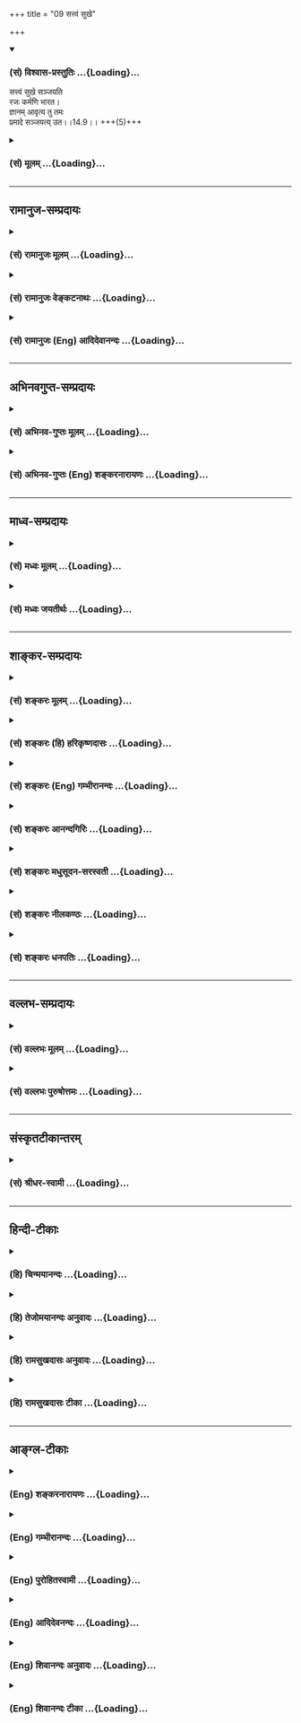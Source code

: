 +++
title = "09 सत्त्वं सुखे"

+++
<div class="js_include" newlevelforh1="3" title="(सं) विश्वास-प्रस्तुतिः" unfilled url="/purANam_vaiShNavam/mahAbhAratam/06-bhIShma-parva/03-bhagavad-gItA-parva/saMskRtam/vishvAsa-prastutiH/14_guNa-traya-vibhAga-y/09_sattvaM_sukhe.md">
<details open><summary><h3>(सं) विश्वास-प्रस्तुतिः ...{Loading}...</h3></summary>

सत्त्वं सुखे सञ्जयति  
रजः कर्मणि भारत।  
ज्ञानम् आवृत्य तु तमः  
प्रमादे सञ्जयत्य् उत।।14.9।। +++(5)+++
</details>
</div>
<div class="js_include collapsed" newlevelforh1="3" title="(सं) मूलम्" unfilled url="/purANam_vaiShNavam/mahAbhAratam/06-bhIShma-parva/03-bhagavad-gItA-parva/saMskRtam/mUlam/14_guNa-traya-vibhAga-y/09_sattvaM_sukhe.md">
<details><summary><h3>(सं) मूलम् ...{Loading}...</h3></summary>

सत्त्वं सुखे सञ्जयति रजः कर्मणि भारत।  
ज्ञानमावृत्य तु तमः प्रमादे सञ्जयत्युत।।14.9।।
</details>
</div>


_________________
## रामानुज-सम्प्रदायः
<div class="js_include collapsed" newlevelforh1="3" title="(सं) रामानुजः मूलम्" unfilled url="/purANam_vaiShNavam/mahAbhAratam/06-bhIShma-parva/03-bhagavad-gItA-parva/saMskRtam/rAmAnujaH/mUlam/14_guNa-traya-vibhAga-y/09_sattvaM_sukhe.md">
<details><summary><h3>(सं) रामानुजः मूलम् ...{Loading}...</h3></summary>

।।14.9।। सत्त्वं सुखसङ्गप्रधानम्; रजः कर्मसङ्गप्रधानम्; तमः तु
वस्तुयाथात्म्यज्ञानम् आवृत्य विपरीतज्ञानहेतुतया
कर्तव्यविपरीतप्रवृत्तिसङ्गप्रधानम्। देहकारपरिणतायाः प्रकृतेः
स्वरूपानुबन्धिनः सत्त्वादयो गुणाः। ते च स्वरूपानुसंबन्धित्वेन सर्वदा
सर्वे वर्तन्ते इति परस्परविरुद्धं कार्यं कथं जनयन्ति इत्यत्राह --

</details>
</div>
<div class="js_include collapsed" newlevelforh1="3" title="(सं) रामानुजः वेङ्कटनाथः" unfilled url="/purANam_vaiShNavam/mahAbhAratam/06-bhIShma-parva/03-bhagavad-gItA-parva/saMskRtam/rAmAnujaH/venkaTanAthaH/14_guNa-traya-vibhAga-y/09_sattvaM_sukhe.md">
<details><summary><h3>(सं) रामानुजः वेङ्कटनाथः ...{Loading}...</h3></summary>

  
  
।।14.9।। सत्त्वं सुखे इति श्लोकस्य अर्थविभागेन पुनरुक्ततां परिहरति --
सत्त्वादीनामिति। सत्त्वं सुखसङ्गप्रधानमिति ज्ञानसङ्गोऽपि सुखार्थ इति
भावः। रजः कर्मसङ्गप्रधानमिति रागतृष्णादयोऽपि हि कर्मणि विश्राम्यन्तीति
भावः। निश्शेषज्ञानावरणे सुषुप्त्यादिरूपत्वात् प्रमादाख्यदशा न
स्यादित्यत्राह -- वस्तुयाथात्म्यज्ञानमावृत्त्येति।  
  

</details>
</div>
<div class="js_include collapsed" newlevelforh1="3" title="(सं) रामानुजः (Eng) आदिदेवानन्दः" unfilled url="/purANam_vaiShNavam/mahAbhAratam/06-bhIShma-parva/03-bhagavad-gItA-parva/saMskRtam/rAmAnujaH/english/AdidevAnandaH/14_guNa-traya-vibhAga-y/09_sattvaM_sukhe.md">
<details><summary><h3>(सं) रामानुजः (Eng) आदिदेवानन्दः ...{Loading}...</h3></summary>

14.9 Sattva mainly attaches one to pleasure. Rajas mainly attaches one
to actions. But Tamas, veiling knowledge of true things and being the
cause of false knowledge, mainly attaches one to actions which are
contrary to those which ought to be done. The Sattva and other alities
evolve from the nature of Prakrti, developed into the form of the body.
Owing to this fact that they have evolved out of the nature of Prakrti,
they always co-exist in bodies at all time. How, then, can they cause
effects which are mutually contrary; He replies:

</details>
</div>


_________________
## अभिनवगुप्त-सम्प्रदायः
<div class="js_include collapsed" newlevelforh1="3" title="(सं) अभिनव-गुप्तः मूलम्" unfilled url="/purANam_vaiShNavam/mahAbhAratam/06-bhIShma-parva/03-bhagavad-gItA-parva/saMskRtam/abhinava-guptaH/mUlam/14_guNa-traya-vibhAga-y/09_sattvaM_sukhe.md">
<details><summary><h3>(सं) अभिनव-गुप्तः मूलम् ...{Loading}...</h3></summary>

।।14.9 -- 14.10।। सत्त्वमिति। रज इति। संजयति योजयति। रजस्तमसी अभिभूय
सत्त्वं वर्धते रस्तु सत्त्वतमसी; तमः सत्त्वरजसी। उक्तं हि
--,अन्योन्याभिभवेन गुणवृद्धिः इति।

</details>
</div>
<div class="js_include collapsed" newlevelforh1="3" title="(सं) अभिनव-गुप्तः (Eng) शङ्करनारायणः" unfilled url="/purANam_vaiShNavam/mahAbhAratam/06-bhIShma-parva/03-bhagavad-gItA-parva/saMskRtam/abhinava-guptaH/english/shankaranArAyaNaH/14_guNa-traya-vibhAga-y/09_sattvaM_sukhe.md">
<details><summary><h3>(सं) अभिनव-गुप्तः (Eng) शङ्करनारायणः ...{Loading}...</h3></summary>

14.9 See Comment under 14.10

</details>
</div>


_________________
## माध्व-सम्प्रदायः
<div class="js_include collapsed" newlevelforh1="3" title="(सं) मध्वः मूलम्" unfilled url="/purANam_vaiShNavam/mahAbhAratam/06-bhIShma-parva/03-bhagavad-gItA-parva/saMskRtam/madhvaH/mUlam/14_guNa-traya-vibhAga-y/09_sattvaM_sukhe.md">
<details><summary><h3>(सं) मध्वः मूलम् ...{Loading}...</h3></summary>

।।14.9।। सत्त्वमिति।

</details>
</div>
<div class="js_include collapsed" newlevelforh1="3" title="(सं) मध्वः जयतीर्थः" unfilled url="/purANam_vaiShNavam/mahAbhAratam/06-bhIShma-parva/03-bhagavad-gItA-parva/saMskRtam/madhvaH/jayatIrthaH/14_guNa-traya-vibhAga-y/09_sattvaM_sukhe.md">
<details><summary><h3>(सं) मध्वः जयतीर्थः ...{Loading}...</h3></summary>

।।14.9।।**सत्त्व**मिति।

</details>
</div>


_________________
## शाङ्कर-सम्प्रदायः
<div class="js_include collapsed" newlevelforh1="3" title="(सं) शङ्करः मूलम्" unfilled url="/purANam_vaiShNavam/mahAbhAratam/06-bhIShma-parva/03-bhagavad-gItA-parva/saMskRtam/shankaraH/mUlam/14_guNa-traya-vibhAga-y/09_sattvaM_sukhe.md">
<details><summary><h3>(सं) शङ्करः मूलम् ...{Loading}...</h3></summary>

।।14.9।। --,**सत्त्वं सुखे सञ्जयति** संश्लेषयति; **रजः कर्मणि** हे
**भारत** सञ्जयति इति अनुवर्तते। **ज्ञानं** सत्त्वकृतं विवेकम् **आवृत्य**
आच्छाद्य **तु तमः** स्वेन आवरणात्मना **प्रमादे सञ्जयति** उत प्रमादः नाम
प्राप्तकर्तव्याकरणम्।। उक्तं कार्यं कदा कुर्वन्ति गुणा इति उच्यते --,

</details>
</div>
<div class="js_include collapsed" newlevelforh1="3" title="(सं) शङ्करः (हि) हरिकृष्णदासः" unfilled url="/purANam_vaiShNavam/mahAbhAratam/06-bhIShma-parva/03-bhagavad-gItA-parva/saMskRtam/shankaraH/hindI/harikRShNadAsaH/14_guNa-traya-vibhAga-y/09_sattvaM_sukhe.md">
<details><summary><h3>(सं) शङ्करः (हि) हरिकृष्णदासः ...{Loading}...</h3></summary>

।।14.9।। फिर भी उन गुणोंका व्यापार संक्षेपसे बतलाया जाता है --, हे भारत
सत्त्वगुण सुखमें नियुक्त करता है और रजोगुण कर्मोंमें नियुक्त किया करता
है तथा तमोगुण; सत्त्वगुणसे उत्पन्न हुए विवेकज्ञानको; अपने आवरणात्मक
स्वभावसे आच्छादित करके फिर प्रमादमें नियुक्त किया करता है। प्राप्त
कर्तव्यको न करनेका नाम प्रमाद है।

</details>
</div>
<div class="js_include collapsed" newlevelforh1="3" title="(सं) शङ्करः (Eng) गम्भीरानन्दः" unfilled url="/purANam_vaiShNavam/mahAbhAratam/06-bhIShma-parva/03-bhagavad-gItA-parva/saMskRtam/shankaraH/english/gambhIrAnandaH/14_guNa-traya-vibhAga-y/09_sattvaM_sukhe.md">
<details><summary><h3>(सं) शङ्करः (Eng) गम्भीरानन्दः ...{Loading}...</h3></summary>

14.9 O scion of the Bharata dynasty, sattva, sanjayati, attaches one;
sukhe, to happiness; rajas (-attaches is understood-) karmani, to
action; tu, while; tamas, avrtya, covering up, veiling; jnanam,
knowledge, the discrimination produced by sattva; sanjayati, leads
pramade, to inadvertence; uta, also. Pramada means non-performance of a
duty on hand. When do the alities produce the effects stated above; That
is being answered:

</details>
</div>
<div class="js_include collapsed" newlevelforh1="3" title="(सं) शङ्करः आनन्दगिरिः" unfilled url="/purANam_vaiShNavam/mahAbhAratam/06-bhIShma-parva/03-bhagavad-gItA-parva/saMskRtam/shankaraH/AnandagiriH/14_guNa-traya-vibhAga-y/09_sattvaM_sukhe.md">
<details><summary><h3>(सं) शङ्करः आनन्दगिरिः ...{Loading}...</h3></summary>

।।14.9।। उक्तानां मध्ये कस्मिन्कार्ये कस्य गुणस्योत्कर्षस्तत्राह --
**पुनरिति।** सुखे साध्ये विषये समुत्कृष्यते सत्त्वमित्याह --
**सत्त्वमिति।** संजयतीत्यस्यार्थमाह -- **संश्लेषयतीति।** कर्मणि साध्ये
रजः समुत्कृष्यत इत्याह -- **रज इति।** प्रमादे प्राधान्यं तमसो दर्शयति --
**ज्ञानमिति।**

</details>
</div>
<div class="js_include collapsed" newlevelforh1="3" title="(सं) शङ्करः मधुसूदन-सरस्वती" unfilled url="/purANam_vaiShNavam/mahAbhAratam/06-bhIShma-parva/03-bhagavad-gItA-parva/saMskRtam/shankaraH/madhusUdana-sarasvatI/14_guNa-traya-vibhAga-y/09_sattvaM_sukhe.md">
<details><summary><h3>(सं) शङ्करः मधुसूदन-सरस्वती ...{Loading}...</h3></summary>

।।14.9।। उक्तानां मध्ये कस्मिन्कार्ये कस्य गुणस्योत्कर्ष इति तत्राह --
सत्त्वमुत्कृष्टं सत् सुखे संजयति दुःखकारणमभिभूय सुखे संश्लेषयति।
सर्वदेहिनमित्यनुषज्यते। एवं रज उत्कृष्टं सत्सुखकारणमभिभूय कर्मणि;
संजयतीत्यनुषज्यते। तमस्तु प्रमादबलेनोत्पद्यमानमपि सत्त्वकार्यं
ज्ञानमावृत्य आच्छाद्य प्रमादे प्राप्तज्ञायमानताकस्याप्यज्ञाने संजयति। उत
अपि प्राप्तकर्तव्यताकस्याप्यकरणे आलस्ये तामस्यां च निद्रायां
संजयतीत्यर्थः।

</details>
</div>
<div class="js_include collapsed" newlevelforh1="3" title="(सं) शङ्करः नीलकण्ठः" unfilled url="/purANam_vaiShNavam/mahAbhAratam/06-bhIShma-parva/03-bhagavad-gItA-parva/saMskRtam/shankaraH/nIlakaNThaH/14_guNa-traya-vibhAga-y/09_sattvaM_sukhe.md">
<details><summary><h3>(सं) शङ्करः नीलकण्ठः ...{Loading}...</h3></summary>

।।14.9।। सत्त्वमुत्कृष्टं सत् सुखे दुःखकारणमभिभूय संजयति संश्लेषं जनयति।
एवमुत्तरत्रापि। ज्ञानं प्रकाश आवृत्त्य प्रमादे अवश्यकर्तव्यस्याकरणे।

</details>
</div>
<div class="js_include collapsed" newlevelforh1="3" title="(सं) शङ्करः धनपतिः" unfilled url="/purANam_vaiShNavam/mahAbhAratam/06-bhIShma-parva/03-bhagavad-gItA-parva/saMskRtam/shankaraH/dhanapatiH/14_guNa-traya-vibhAga-y/09_sattvaM_sukhe.md">
<details><summary><h3>(सं) शङ्करः धनपतिः ...{Loading}...</h3></summary>

।।14.9।। पुनः संक्षेपेण गुणानां व्यापारमाह -- सत्त्वमिति। सत्त्वं सुखे
संजयति संश्लेषयति। रजः कर्मणि संजयतीत्यनुवर्तते। रजसा कर्मासक्तस्य
भरतस्य वंशे समुद्भूतस्त्वं स्वकर्मण्यासक्तो न भवसीत्यतिचित्रमिति
ध्वनन्नाह -- हे भारतेति। तमस्तु स्वेनावरणात्मना ज्ञानं सत्त्वकृतं
विवेकमाच्छाद्य प्रमादे प्राप्तकर्तव्यताऽकरणे संजयति।
अप्यर्थादुतशब्दादालस्यादिकं गृह्यते। प्राप्तज्ञायमानताकस्याप्यज्ञानं
प्रमाद इति तु ज्ञानमावृत्येत्यस्मिन्नन्ततर्भावमभिप्रतेयाचार्यैर्न
व्याख्यातम्। तथाच सुखे साध्ये सत्त्वस्य कर्मणि साध्ये रजसः प्रमादादौ तमस
उत्कर्ष इति भावः।

</details>
</div>


_________________
## वल्लभ-सम्प्रदायः
<div class="js_include collapsed" newlevelforh1="3" title="(सं) वल्लभः मूलम्" unfilled url="/purANam_vaiShNavam/mahAbhAratam/06-bhIShma-parva/03-bhagavad-gItA-parva/saMskRtam/vallabhaH/mUlam/14_guNa-traya-vibhAga-y/09_sattvaM_sukhe.md">
<details><summary><h3>(सं) वल्लभः मूलम् ...{Loading}...</h3></summary>

।।14.9।। सत्त्वादाना स्वभावमाह -- सत्त्वमिति। सुखादिसञ्जनस्वभावमित्यर्थः।
एवमन्यदपि ज्ञेयं तत्र हेतुमाह -- ज्ञानमिति।

</details>
</div>
<div class="js_include collapsed" newlevelforh1="3" title="(सं) वल्लभः पुरुषोत्तमः" unfilled url="/purANam_vaiShNavam/mahAbhAratam/06-bhIShma-parva/03-bhagavad-gItA-parva/saMskRtam/vallabhaH/puruShottamaH/14_guNa-traya-vibhAga-y/09_sattvaM_sukhe.md">
<details><summary><h3>(सं) वल्लभः पुरुषोत्तमः ...{Loading}...</h3></summary>

  
  
।।14.9।। एवं सत्त्वादीनां स्वरूपमुक्त्वा तेषां स्वकार्यकरणातिशयत्वमाह --
सत्त्वमिति। सत्त्वं सत्त्वगुणः सुखे भगवज्ज्ञानात्मके सञ्जयति संयोजयति।
एवमेव रजः कर्मणि पूर्वोक्ते संयोजयति। तथा तमो भगवदीयसङ्गादिना जायमानं
ज्ञानं निद्रालस्याद्यैरावृत्य प्रमादे अनवधानतायां संयोजयति। यद्वा सुख
उत्पादिते सत्त्वं सञ्जयति सर्वोत्कर्षेण तिष्ठति; तथैव कर्मणि रजः;
प्रमादे तमः। अत्रायं भावः -- भगवता त्रयोऽपि गुणा
एतद्वैचित्र्यार्थमेवोत्पादितास्तेषां तत्कृतकार्यदर्शनेन सन्तुष्यति
प्रभुस्तेनैव तदुत्कर्षः सिद्ध्यतीति।  
  

</details>
</div>


_________________
## संस्कृतटीकान्तरम्
<div class="js_include collapsed" newlevelforh1="3" title="(सं) श्रीधर-स्वामी" unfilled url="/purANam_vaiShNavam/mahAbhAratam/06-bhIShma-parva/03-bhagavad-gItA-parva/saMskRtam/shrIdhara-svAmI/14_guNa-traya-vibhAga-y/09_sattvaM_sukhe.md">
<details><summary><h3>(सं) श्रीधर-स्वामी ...{Loading}...</h3></summary>

।।14.9।। सत्त्वादीनामेवं स्वकार्यकरणे सामर्थ्यातिशयमाह **-- सत्त्वमिति**।
सत्त्वं सुखे संजयति संश्लेषयति। दुःखशोकादिकारणे सत्यपि सुखाभिमुखमेव
देहिनं करोतीत्यर्थः। एवं सुखादिकारणे सत्यपि रजः कर्मण्येव संजयति। तमस्तु
महत्सङ्गेनोत्पद्यमानमपि ज्ञानमावृत्याच्छाद्य प्रमादे संजयति
महद्भिरुपदिश्यमानस्यार्थस्यानवधाने योजयति। उत अपि आलस्यादावपि
संयोजयतीत्यर्थः।

</details>
</div>


_________________
## हिन्दी-टीकाः
<div class="js_include collapsed" newlevelforh1="3" title="(हि) चिन्मयानन्दः" unfilled url="/purANam_vaiShNavam/mahAbhAratam/06-bhIShma-parva/03-bhagavad-gItA-parva/hindI/chinmayAnandaH/14_guNa-traya-vibhAga-y/09_sattvaM_sukhe.md">
<details><summary><h3>(हि) चिन्मयानन्दः ...{Loading}...</h3></summary>

।।14.9।। प्रस्तुत श्लोक पूर्व के तीन श्लोकों का सारांश है। गीता गुरु
शिष्य संवाद के रूप में होने से जगद्गुरु भगवान् श्रीकृष्ण सामान्य बुद्धि
के अपने शिष्य अर्जुन के कल्याण के इच्छुक होने के कारण विवेचित विषय का ही
संक्षेप में निर्दश करते हैं; जिन्हें पहले हम विस्तारपूर्वक देख चुके
हैं। ये गुण उपर्युक्त कार्य कब करते हैं इस पर कहते हैं

</details>
</div>
<div class="js_include collapsed" newlevelforh1="3" title="(हि) तेजोमयानन्दः अनुवादः" unfilled url="/purANam_vaiShNavam/mahAbhAratam/06-bhIShma-parva/03-bhagavad-gItA-parva/hindI/tejomayAnandaH/anuvAdaH/14_guNa-traya-vibhAga-y/09_sattvaM_sukhe.md">
<details><summary><h3>(हि) तेजोमयानन्दः अनुवादः ...{Loading}...</h3></summary>

।।14.9।। हे भारत ! सत्त्वगुण सुख में आसक्त कर देता है और रजोगुण कर्म
में, किन्तु तमोगुण ज्ञान को आवृत्त करके जीव को प्रमाद से युक्त कर देता
है।।

</details>
</div>
<div class="js_include collapsed" newlevelforh1="3" title="(हि) रामसुखदासः अनुवादः" unfilled url="/purANam_vaiShNavam/mahAbhAratam/06-bhIShma-parva/03-bhagavad-gItA-parva/hindI/rAmasukhadAsaH/anuvAdaH/14_guNa-traya-vibhAga-y/09_sattvaM_sukhe.md">
<details><summary><h3>(हि) रामसुखदासः अनुवादः ...{Loading}...</h3></summary>

।।14.9।। हे भरतवंशोद्भव अर्जुन ! सत्त्वगुण सुखमें और रजोगुण कर्ममें लगाकर
मनुष्यपर विजय करता है तथा तमोगुण ज्ञानको ढककर एवं प्रमादमें भी लगाकर
मनुष्यपर विजंय करता है।

</details>
</div>
<div class="js_include collapsed" newlevelforh1="3" title="(हि) रामसुखदासः टीका" unfilled url="/purANam_vaiShNavam/mahAbhAratam/06-bhIShma-parva/03-bhagavad-gItA-parva/hindI/rAmasukhadAsaH/TIkA/14_guNa-traya-vibhAga-y/09_sattvaM_sukhe.md">
<details><summary><h3>(हि) रामसुखदासः टीका ...{Loading}...</h3></summary>

।।14.9।।***व्याख्या--*'सत्त्वं सुखे सञ्जयति'--**सत्त्वगुण साधकको सुखमें
लगाकर अपनी विजय करता है, साधकको अपने वशमें करता है। तात्पर्य है कि जब
सात्त्विक सुख आता है, तब साधककी उस सुखमें आसक्ति हो जाती है। सुखमें
आसक्ति होनेसे वह सुख साधकको बाँध देता है अर्थात् उसके साधनको आगे नहीं
बढ़ने देता, जिससे साधक सत्त्वगुणसे ऊँचा नहीं उठ सकता, गुणातीत नहीं हो
सकता। यद्यपि भगवान्ने पहले छठे श्लोकमें सत्त्वगुणके द्वारा सुख और ज्ञानके
सङ्गसे बाँधनेकी बात बतायी है, तथापि यहाँ सत्त्वगुणकी विजय केवल सुखमें ही
बतायी है, ज्ञानमें नहीं। इसका तात्पर्य यह है कि वास्तवमें साधक सुखकी
आसक्तिसे ही बँधता है। ज्ञान होनेपर साधकमें एक अभिमान आ जाता है कि 'मैं
कितना जानकार हूँ !'इस अभिमानमें भी एक सुख मिलता है, जिससे साधक बँध जाता
है। इसलिये यहाँ सत्त्वगुणकी केवल सुखमें ही विजय बतायी है।  
  
**'रजः कर्मणि भारत'--**रजोगुण मनुष्यको कर्ममें लगाकर अपनी विजय करता है।
तात्पर्य है कि मनुष्यको क्रिया करना अच्छा लगता है, प्रिय लगता है। जैसे
छोटा बालक पड़े-पड़े हाथ-पैर हिलाता है तो उसको अच्छा लगता है और उसका
हाथ-पैर हिलाना बंद कर दिया जाय तो वह रोने लगता है। ऐसे ही मनुष्य कोई
क्रिया करता है तो उसको अच्छा लगता है और उसकी उस क्रियाको बीचमें कोई
छुड़ा दे तो उसको बुरा लगता है। यही क्रियाके प्रति आसक्ति है, प्रियता है,
जिससे रजोगुण मनुष्यपर विजय करता है।  
  
'कर्मोंके फलमें तेरा अधिकार नहीं है' (गीता 2। 47) आदि वचनोंसे फलमें
आसक्ति न रखनेकी तरफ तो साधकका खयाल जाता है, पर कर्मोंमें आसक्ति न रखनेकी
तरफ साधकका खयाल नहीं जाता। वह 'तेरा कर्म करनेमें ही अधिकार है; कर्म न
करनेमें तेरी आसक्ति न हो' (गीता 2। 47), जो योगारूढ़ होना चाहता है, उसके
लिये निष्कामभावसे कर्म करना कारण है (गीता 6। 3) आदि वचनोंसे यही समझ लेता
है कि कर्म तो करने ही चाहिये। अतः वह कर्म करता है, तो कर्मोंको करतेकरते
उसकी उन कर्मोंमें आसक्ति, प्रियता हो जाती है, उनका आग्रह हो जाता है।
इसकी तरफ खयाल करानेके लिये, सजग करानेके लिये भगवान् यहाँ कहते हैं कि
रजोगुण कर्ममें लगाकर विजय करता है अर्थात् कर्मोंमें आसक्ति पैदा करके
बाँध देता है। अतः साधककी कर्तव्यकर्म करनेमें तत्परता तो होनी चाहिये, पर
कर्मोंमें आसक्ति, प्रियता, आग्रह कभी नहीं होना चाहिये -- **'न
कर्मस्वनुषज्जते'** (गीता 6। 4)।  
  
**'ज्ञानमावृत्य तु तमः प्रमादे सञ्जयत्युत'--** जब तमोगुण आता है, तब वह
सत्-असत्, कर्तव्य-अकर्तव्य, हित-अहितके ज्ञान-(विवेक-) को ढक देता है,
आच्छादित कर देता है अर्थात् उस ज्ञानको जाग्रत् नहीं होने देता। ज्ञानको
ढककर वह मनुष्यको प्रमादमें लगा देता है अर्थात् कर्तव्य-कर्मोंको करने
नहीं देता और न,करनेयोग्य कर्मोंमें लगा देता है। यही उसका विजयी होना
है।  
  
सत्त्वगुणसे ज्ञान (विवेक) और प्रकाश (स्वच्छता) -- ये दो वृत्तियाँ पैदा
होती हैं। तमोगुण इन दोनों ही वृत्तियोंका विरोधी है, इसलिये वह
ज्ञान-(विवेक-) को ढककर मनुष्यको प्रमादमें लगाता है और प्रकाश-(इन्द्रियों
और अन्तःकरणकी निर्मलता-) को ढककर मनुष्यको आलस्य एवं निद्रामें लगाता है,
जिससे ज्ञानकी बातें कहने-सुनने, पढ़नेपर भी समझमें नहीं आतीं।  
  
***सम्बन्ध--***एक-एक गुण मनुष्यपर कैसे विजय करता है--इसको आगेके
श्लोकमें बताते हैं।

</details>
</div>


_________________
## आङ्ग्ल-टीकाः
<div class="js_include collapsed" newlevelforh1="3" title="(Eng) शङ्करनारायणः" unfilled url="/purANam_vaiShNavam/mahAbhAratam/06-bhIShma-parva/03-bhagavad-gItA-parva/english/shankaranArAyaNaH/14_guNa-traya-vibhAga-y/09_sattvaM_sukhe.md">
<details><summary><h3>(Eng) शङ्करनारायणः ...{Loading}...</h3></summary>

14.9. O descendant of Bharata ! The Sattva fully dominates \[the
Embodied\] in the field of happiness; the Rajas in action; but the Tamas
also totally dominates in the field of negligence, by veiling knowledge.

</details>
</div>
<div class="js_include collapsed" newlevelforh1="3" title="(Eng) गम्भीरानन्दः" unfilled url="/purANam_vaiShNavam/mahAbhAratam/06-bhIShma-parva/03-bhagavad-gItA-parva/english/gambhIrAnandaH/14_guNa-traya-vibhAga-y/09_sattvaM_sukhe.md">
<details><summary><h3>(Eng) गम्भीरानन्दः ...{Loading}...</h3></summary>

14.9 O scion of the Bharata dynasty, sattva attaches one to happiness,
rajas to action, while tamas, covering up knowledge, leads to
inadvertence also.

</details>
</div>
<div class="js_include collapsed" newlevelforh1="3" title="(Eng) पुरोहितस्वामी" unfilled url="/purANam_vaiShNavam/mahAbhAratam/06-bhIShma-parva/03-bhagavad-gItA-parva/english/purohitasvAmI/14_guNa-traya-vibhAga-y/09_sattvaM_sukhe.md">
<details><summary><h3>(Eng) पुरोहितस्वामी ...{Loading}...</h3></summary>

14.9 Purity brings happiness, Passion commotion, and Ignorance, which
obscures wisdom, leads to a life of failure.

</details>
</div>
<div class="js_include collapsed" newlevelforh1="3" title="(Eng) आदिदेवनन्दः" unfilled url="/purANam_vaiShNavam/mahAbhAratam/06-bhIShma-parva/03-bhagavad-gItA-parva/english/AdidevanandaH/14_guNa-traya-vibhAga-y/09_sattvaM_sukhe.md">
<details><summary><h3>(Eng) आदिदेवनन्दः ...{Loading}...</h3></summary>

14.9 Sattva generates attachment to pleasure, Rajas to action, O Arjuna.
But Tamas, veiling knowledge, generates attachment to negligence.

</details>
</div>
<div class="js_include collapsed" newlevelforh1="3" title="(Eng) शिवानन्दः अनुवादः" unfilled url="/purANam_vaiShNavam/mahAbhAratam/06-bhIShma-parva/03-bhagavad-gItA-parva/english/shivAnandaH/anuvAdaH/14_guNa-traya-vibhAga-y/09_sattvaM_sukhe.md">
<details><summary><h3>(Eng) शिवानन्दः अनुवादः ...{Loading}...</h3></summary>

14.9 Sattva attaches to happiness, Rajas to action, O Arjuna, while
Tamas verily shrouding knowledge attaches to heedlessness.

</details>
</div>
<div class="js_include collapsed" newlevelforh1="3" title="(Eng) शिवानन्दः टीका" unfilled url="/purANam_vaiShNavam/mahAbhAratam/06-bhIShma-parva/03-bhagavad-gItA-parva/english/shivAnandaH/TIkA/14_guNa-traya-vibhAga-y/09_sattvaM_sukhe.md">
<details><summary><h3>(Eng) शिवानन्दः टीका ...{Loading}...</h3></summary>

14.9 सत्त्वम् purity; सुखे to happiness; सञ्जयति attaches; रजः active
force; कर्मणि to action; भारत O Bharata; ज्ञानम् knowledge; आवृत्य
shrouding; तु verily; तमः inertia; प्रमादे to heedlessness; सञ्जयति
attaches; उत but.Commentary Just as a dark cloud enshrouds the sun; so
also Tamas envelops knowledge or the light of the Self. Tamas creates an
attachment for heedlessness; that is; ignorance or forgetfulness of duty
or the nonperformance of necessary (obligatory) duties.

</details>
</div>
